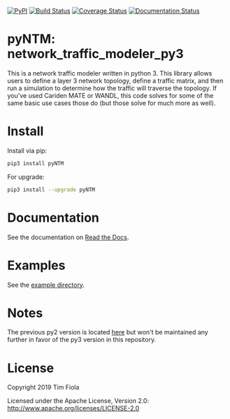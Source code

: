 
[![PyPI](https://img.shields.io/pypi/v/pyntm.svg)](https://pypi.python.org/pypi/pyNTM)
[![Build Status](https://travis-ci.org/tim-fiola/network_traffic_modeler_py3.svg?branch=master)](https://travis-ci.org/tim-fiola/network_traffic_modeler_py3)
[![Coverage Status](https://coveralls.io/repos/github/tim-fiola/network_traffic_modeler_py3/badge.svg?branch=master)](https://coveralls.io/github/tim-fiola/network_traffic_modeler_py3?branch=master)
[![Documentation Status](https://readthedocs.org/projects/pyNTM/badge/?version=latest)](https://pyntm.readthedocs.io/en/latest/?badge=latest)


pyNTM: network_traffic_modeler_py3
==================================

This is a network traffic modeler written in python 3. This library allows users to define a layer 3 network topology, define a traffic matrix, and then run a simulation to determine how the traffic will traverse the topology. If you've used Cariden MATE or WANDL, this code solves for some of the same basic use cases those do (but those solve for much more as well).


Install
=======

Install via pip:
```bash
pip3 install pyNTM
```

For upgrade:
```bash
pip3 install --upgrade pyNTM
```


Documentation
=============

See the documentation on [Read the Docs](http://pyntm.readthedocs.org).


Examples
========

See the [example directory](./examples). 


Notes
=====

The previous py2 version is located [here](https://github.com/tim-fiola/network_traffic_modeler) but won't be maintained any further in favor of the py3 version in this repository.


License
=======

Copyright 2019 Tim Fiola

Licensed under the Apache License, Version 2.0: http://www.apache.org/licenses/LICENSE-2.0
